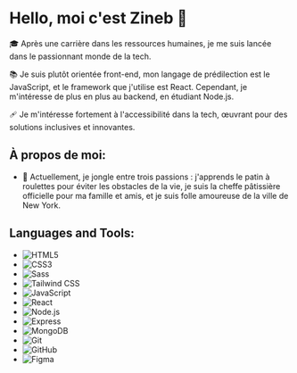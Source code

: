 # Hello, moi c'est Zineb 👋

🎓 Après une carrière dans les ressources humaines, je me suis lancée dans le passionnant monde de la tech.

📚 Je suis plutôt orientée front-end, mon langage de prédilection est le JavaScript, et le framework que j'utilise est React. Cependant, je m'intéresse de plus en 
   plus au backend, en étudiant Node.js.

🩹 Je m'intéresse fortement à l'accessibilité dans la tech, œuvrant pour des solutions inclusives et innovantes.

## À propos de moi:

- 🎉 Actuellement, je jongle entre trois passions : j'apprends le patin à roulettes pour éviter les obstacles de la vie, je suis la cheffe pâtissière officielle 
     pour ma famille et amis, et je suis folle amoureuse de la ville de New York. 

## Languages and Tools:

- ![HTML5](https://img.shields.io/badge/-HTML5-E34F26?style=flat&logo=html5&logoColor=white)
- ![CSS3](https://img.shields.io/badge/-CSS3-1572B6?style=flat&logo=css3&logoColor=white)
- ![Sass](https://img.shields.io/badge/-Sass-CC6699?style=flat&logo=sass&logoColor=white)
- ![Tailwind CSS](https://img.shields.io/badge/-Tailwind%20CSS-38B2AC?style=flat&logo=tailwind-css&logoColor=white)
- ![JavaScript](https://img.shields.io/badge/-JavaScript-F7DF1E?style=flat&logo=javascript&logoColor=black)
- ![React](https://img.shields.io/badge/-React-61DAFB?style=flat&logo=react&logoColor=black)
- ![Node.js](https://img.shields.io/badge/-Node.js-339933?style=flat&logo=node.js&logoColor=white)
- ![Express](https://img.shields.io/badge/-Express-000000?style=flat&logo=express&logoColor=white)
- ![MongoDB](https://img.shields.io/badge/-MongoDB-47A248?style=flat&logo=mongodb&logoColor=white)
- ![Git](https://img.shields.io/badge/-Git-F05032?style=flat&logo=git&logoColor=white)
- ![GitHub](https://img.shields.io/badge/-GitHub-181717?style=flat&logo=github&logoColor=white)
- ![Figma](https://img.shields.io/badge/-Figma-F24E1E?style=flat&logo=figma&logoColor=white)

